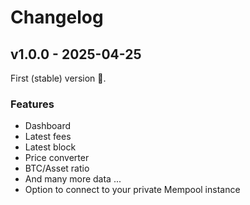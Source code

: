 # Changelog

## v1.0.0 - 2025-04-25

First (stable) version 🎉.

### Features

- Dashboard
- Latest fees
- Latest block
- Price converter
- BTC/Asset ratio
- And many more data ...
- Option to connect to your private Mempool instance
